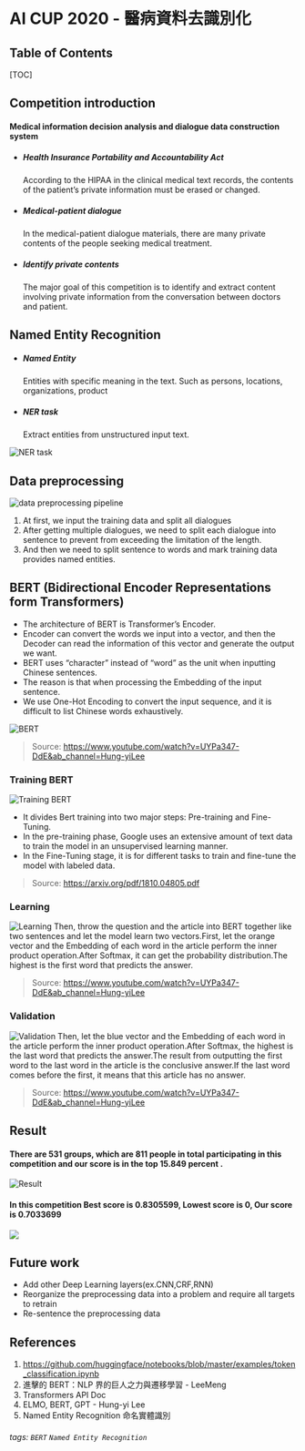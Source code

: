 AI CUP 2020 - 醫病資料去識別化
===

## Table of Contents

[TOC]

## Competition introduction

#### Medical information decision analysis and dialogue data construction system

* ##### Health Insurance Portability and Accountability Act
    According to the HIPAA in the clinical medical text records, the contents of the patient’s private information must be erased or changed.
* ##### Medical-patient dialogue 
    In the medical-patient dialogue materials, there are many private contents of the people seeking medical treatment.
* ##### Identify private contents
    The major goal of this competition is to identify and extract content involving private information from the conversation between doctors and patient.


Named Entity Recognition
---

* ##### Named Entity
    Entities with specific meaning in the text. Such as persons, locations, organizations, product
* ##### NER task
    Extract entities from unstructured input text.
    
![NER task](https://i.imgur.com/UKfMu07.png)


Data preprocessing
---
![data preprocessing pipeline](https://i.imgur.com/VD4nkVN.png)

1. At first, we input the training data and split all dialogues
1. After getting multiple dialogues, we need to split each dialogue into sentence to prevent from exceeding the limitation of the length.
1. And then we need to split sentence to words and mark training data provides named entities.


BERT (Bidirectional Encoder Representations form Transformers) 
---
* The architecture of BERT is Transformer’s Encoder.
* Encoder can convert the words we input into a vector, and then the Decoder can read the information of this vector and generate the output we want.
* BERT uses “character” instead of “word” as the unit when inputting Chinese sentences.
* The reason is that when processing the Embedding of the input sentence.
* We use One-Hot Encoding to convert the input sequence, and it is difficult to list Chinese words exhaustively.

![BERT](https://i.imgur.com/dcWSSVX.png)
> Source: https://www.youtube.com/watch?v=UYPa347-DdE&ab_channel=Hung-yiLee

### Training BERT
![Training BERT](https://i.imgur.com/Oz4pSWV.png)
* It divides Bert training into two major steps: Pre-training and Fine-Tuning. 
* In the pre-training phase, Google uses an extensive amount of text data to train the model in an unsupervised learning manner. 
* In the Fine-Tuning stage, it is for different tasks to train and fine-tune the model with labeled data.
>Source: https://arxiv.org/pdf/1810.04805.pdf

### Learning
![Learning](https://i.imgur.com/NOSzN9o.png)
Then, throw the question and the article into BERT together like two sentences and let the model learn two vectors.First, let the orange vector and the Embedding of each word in the article perform the inner product operation.After Softmax, it can get the probability distribution.The highest is the first word that predicts the answer.
>Source: https://www.youtube.com/watch?v=UYPa347-DdE&ab_channel=Hung-yiLee

### Validation
![Validation](https://i.imgur.com/SGYvmOR.png)
Then, let the blue vector and the Embedding of each word in the article perform the inner product operation.After Softmax, the highest is the last word that predicts the answer.The result from outputting the first word to the last word in the article is the conclusive answer.If the last word comes before the first, it means that this article has no answer.
>Source: https://www.youtube.com/watch?v=UYPa347-DdE&ab_channel=Hung-yiLee

Result
---
#### There are 531 groups, which are 811 people in total participating in this competition and our score is in the top 15.849 percent .
![Result](https://i.imgur.com/RiuJxLc.png)
#### In this competition Best score is 0.8305599, Lowest score is 0, Our score is 0.7033699
![](https://i.imgur.com/8sE3nd2.png)

Future work
---
* Add other Deep Learning layers(ex.CNN,CRF,RNN)
* Reorganize the preprocessing data into a problem and require all targets to retrain
* Re-sentence the preprocessing data


## References

1. https://github.com/huggingface/notebooks/blob/master/examples/token_classification.ipynb
1. 進擊的 BERT：NLP 界的巨人之力與遷移學習 - LeeMeng
1. Transformers API Doc
1. ELMO, BERT, GPT - Hung-yi Lee
1. Named Entity Recognition 命名實體識別


###### tags: `BERT` `Named Entity Recognition`
